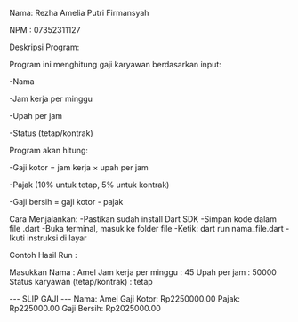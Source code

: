 Nama: Rezha Amelia Putri Firmansyah 

NPM : 07352311127

Deskripsi Program:

Program ini menghitung gaji karyawan berdasarkan input:

-Nama

-Jam kerja per minggu

-Upah per jam

-Status (tetap/kontrak)


Program akan hitung:

-Gaji kotor = jam kerja × upah per jam

-Pajak (10% untuk tetap, 5% untuk kontrak)

-Gaji bersih = gaji kotor - pajak

Cara Menjalankan:
-Pastikan sudah install Dart SDK
-Simpan kode dalam file .dart
-Buka terminal, masuk ke folder file
-Ketik: dart run nama_file.dart
-Ikuti instruksi di layar

Contoh Hasil Run :

Masukkan Nama : Amel
Jam kerja per minggu : 45
Upah per jam : 50000
Status karyawan (tetap/kontrak) : tetap

--- SLIP GAJI ---
Nama: Amel
Gaji Kotor: Rp2250000.00
Pajak: Rp225000.00
Gaji Bersih: Rp2025000.00
